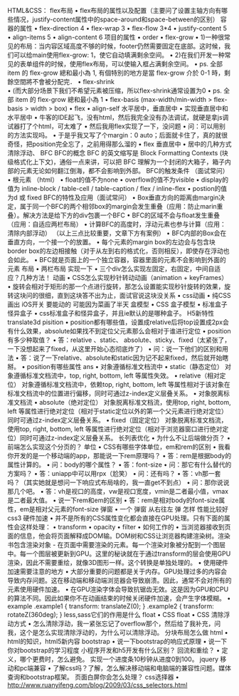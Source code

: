 HTML&CSS：
flex布局
• flex布局的属性以及配置（主要问了设置主轴方向有哪些情况，justify-content属性中的space-around和space-between的区别）
容器的属性
• flex-direction  4
• flex-wrap    3
• flex-flow    3*4
• justify-content    5
• align-items    5
• align-content    6
项目的属性
• order
• flex-grow 
•  1)一种很常见的布局：当内容区域高度不够的时候，footer仍然需要固定在底部。这时候，我们可以给main使用flex-grow: 1，使它自动填满剩余空间。
• 2)在我们开发一种常见的表单组件的时候，使用flex布局，可以使输入框占满剩余空间。
• ps. 全部 item 的 flex-grow 總和最小為 1, 有個特別的地方是當 flex-grow 介於 0-1 時，剩餘空間將不會被分配完．
• flex-shrink  
• (而大部分场景下我们不希望元素被压缩，所以flex-shrink通常设置为0
• ps. 全部 item 的 flex-grow 總和最小為 1
• flex-basis   (max-width/min-width > flex-basis > width > box)
• flex
• align-self
水平居中，垂直居中
• 实现垂直居中和水平居中
• 牛客的IDE起飞，没有html，然后我完全没有办法调试，就硬是拿js调试器打了个html，可太难了 
• 然后我用flex实现了一下，没问题 
• 问：可以用别的方法实现吗。 
• 于是乎我又写了个margin：0 auto；后面就卡住了，真的就很奇怪，把position完全忘了，之前用得那么溜的
• flex  垂直居中
• 居中的几种方式
清除浮动、
BFC
BFC的概念
BFC 的英文缩写是 Block Formatting Contexts (块级格式化上下文)，通俗一点来讲，可以把 BFC 理解为一个封闭的大箱子，箱子内部的元素无论如何翻江倒海，都不会影响到外部。
BFC的触发条件 （面试常问）
• 根元素 （html）
• float的值不为none
• overflow的值不为visible
• display的值为 inline-block / table-cell / table-caption / flex / inline-flex
• postion的值为d 或 fixed
BFC的特性及应用（面试常问）
• Box垂直方向的距离由margin决定，属于同一个BFC的两个相邻box的margin会发生重叠（应用：防止marin重叠）。解决方法是给下方的div包裹一个BFC
• BFC的区域不会与float发生重叠（应用：自适应两栏布局）
• 计算BFC的高度时，浮动元素也参与计算（应用：清除内部浮动）
（以上三点比较重要，文章下方有案例）
• BFC内部的Box会在垂直方向，一个接一个的放置。
• 每个元素的margin box的左边会与包含块border box的左边相接触（对于从左到右的格式化，否则相反），即使存在浮动也会如此。
• BFC就是页面上的一个独立容器，容器里面的元素不会影响到外面的元素
布局
• 两栏布局 实现一下
• 三个div怎么实现左固定，右固定，中间自适应？几种方法！
动画
•  CSS怎么实现秒针转动动画（animation + keyFrames）
• 旋转会相对于矩形的那一个点进行旋转，那怎么设置能实现秒针旋转的效果，旋转这块问的很细，直到这块答不出为止，面试官说这块没关系 
• css动画
• 纯CSS 画出 iOS开关 要能动的 可能因为菜画了半天
盒模型
• CSS 盒子模型
• 标准盒子 怪异盒子
• css标准盒子和怪异盒子，并且ie默认的是哪种盒子。
H5新特性
translate3d
pisition
• position都有哪些值，设置成relative后将top设置成2px会有什么效果，absolute如果找不到定位父元素那么会相对于谁进行定位 
• position有多少种取值？
• 答：relative 、static、 absolute、sticky、fixed（太紧张了，一下没想起来了fixed，从这里开始心态彻底炸了） 
• 问：说一下他们的区别和用法 
• 答：说了一下relative、absolute和static因为记不起来fixed，然后就开始瞎掰。
• position有哪些属性
ans
• 对象遵循标准文档流中
• static（静态定位）  对象遵循标准文档流中，top, right, bottom, left 等属性失效。
• relative（相对定位）  对象遵循标准文档流中，依赖top, right, bottom, left 等属性相对于该对象在标准文档流中的位置进行偏移，同时可通过z-index定义层叠关系。
• 对象脱离标准文档流
• absolute（绝对定位）  对象脱离标准文档流，使用top, right, bottom, left 等属性进行绝对定位（相对于static定位以外的第一个父元素进行绝对定位） 同时可通过z-index定义层叠关系。
• fixed（固定定位）  对象脱离标准文档流，使用top, right, bottom, left 等属性进行绝对定位（相对于浏览器窗口进行绝对定位）同时可通过z-index定义层叠关系。
长列表优化 
• 为什么不让后端做分页？
• 前端怎么实现这个分页的？
单位
• CSS有哪些字体单位，em和rem的区别 
• 我看你开发的是一个移动端的app，那能说一下rem原理吗？
• 答：rem是根据body的属性计算的。 
• 问：body的哪个属性？ 
• 答：font-size 
• 问：那它有什么替代的方案吗？ 
• 答：uniapp中可以用rpx（尬笑） 
• 问：还有吗？ 
• 答：vh那一套吗？（其实她就是想问一下响应式布局啥的，我一直get不到点） 
• 问：那你说说那几个吧。 
• 答：vh是视口的高度，vw是视口宽度，vmin是二者最小值，vmax是二者最大值。 
• 说一下rem和em的区别
• 答：rem是相对body的font-size属性，em是相对父元素的font-size 
弹窗
• 一个 弹窗 从右往左 弹 怎样 性能比较好
css3 硬件加速
• 并不是所有的CSS属性变化都会直接在GPU处理。只有下面的属性会这样处理：
• transform
• opacity
• filter
• 如何工作的
• 当浏览器接收到页面的信息，他会将页面解释成DOM输。DOM树和CSS让浏览器构建渲染树。渲染书包含渲染对象 - 在页面中需要渲染的元素。每一个渲染对象被分配到一个图层中。每一个图层被更新到GPU。这里的秘诀就在于通过transform的层会使用GPU渲染，因此不需要重绘，就像3D图形一样。这个转换是单独处理的。
• 使用硬件加速需要注意的地方
• 大部分重要的问题都是关于内存。GPU处理过多的内容会导致内存问题。这在移动端和移动端浏览器会导致崩溃。因此，通常不会对所有的元素使用硬件加速。
• 在GPU渲染字体会导致抗锯齿无效。这是因为GPU和CPU的算法不同。因此如果你不在动画结束的时候关闭硬件加速，会产生字体模糊。
• example
.example1 {
  transform: translateZ(0);
}
.example2 {
  transform: rotateZ(360deg);
}
less,sass它们的作用是什么
float
• CSS float
•  CSS 清除浮动方式
• 怎么清除浮动，我一紧张忘记了overflow那个，然后给了我补充，问我，这个是怎么实现清除浮动的，为什么可以清除浮动。
分块布局怎么做
html
• html的知识，html5新内容
bootstrap
• 说一下bootstrap的响应式原理
• 说一下你对bootstrap的学习程度
小程序开发和h5开发有什么区别？
回流和重绘？
• 定义，哪个更费时，怎么避免。
实现一个进度条10秒钟从进度0到100。
jquery
移动和pc端兼容
• 了解css吗？了解，怎么解决移动端和电脑端的兼容性问题。媒体查询和bootstrap框架。
页面白屏你会怎么处理？
css选择器
• http://www.ruanyifeng.com/blog/2009/03/css_selectors.html